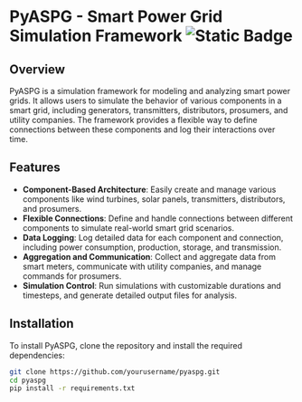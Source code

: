 # PyASPG - Smart Power Grid Simulation Framework ![Static Badge](https://img.shields.io/badge/Version-0.1-orange)

## Overview

PyASPG is a simulation framework for modeling and analyzing smart power grids. It allows users to simulate the behavior of various components in a smart grid, including generators, transmitters, distributors, prosumers, and utility companies. The framework provides a flexible way to define connections between these components and log their interactions over time.

## Features

- **Component-Based Architecture**: Easily create and manage various components like wind turbines, solar panels, transmitters, distributors, and prosumers.
- **Flexible Connections**: Define and handle connections between different components to simulate real-world smart grid scenarios.
- **Data Logging**: Log detailed data for each component and connection, including power consumption, production, storage, and transmission.
- **Aggregation and Communication**: Collect and aggregate data from smart meters, communicate with utility companies, and manage commands for prosumers.
- **Simulation Control**: Run simulations with customizable durations and timesteps, and generate detailed output files for analysis.

## Installation

To install PyASPG, clone the repository and install the required dependencies:

```bash
git clone https://github.com/yourusername/pyaspg.git
cd pyaspg
pip install -r requirements.txt


